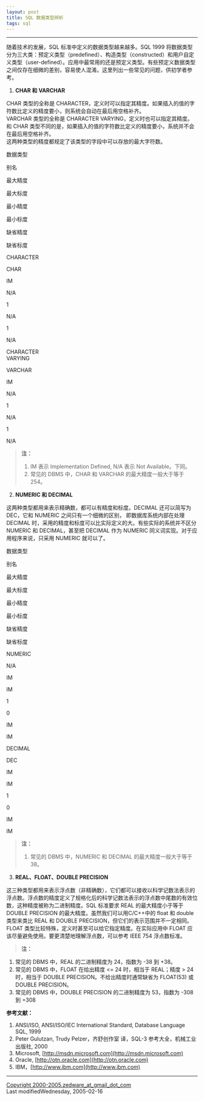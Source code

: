 ```yaml
---
layout: post
title: SQL 数据类型辨析
tags: sql
---
```


* * *

随着技术的发展，SQL 标准中定义的数据类型越来越多。SQL 1999 将数据类型分为三大类：预定义类型（predefined）、构造类型（constructed）和用户自定义类型（user-defined）。应用中最常用的还是预定义类型。有些预定义数据类型之间仅存在细微的差别，容易使人混淆。这里列出一些常见的问题，供初学者参考。

1.  **CHAR 和 VARCHAR**

CHAR 类型的全称是 CHARACTER，定义时可以指定其精度。如果插入的值的字符数比定义的精度要小，则系统会自动在最后用空格补齐。  
VARCHAR 类型的全称是 CHARACTER VARYING，定义时也可以指定其精度。和 CHAR 类型不同的是，如果插入的值的字符数比定义的精度要小，系统并不会在最后用空格补齐。  
这两种类型的精度都规定了该类型的字段中可以存放的最大字符数。

数据类型

别名

最大精度

最大标度

最小精度

最小标度

缺省精度

缺省标度

CHARACTER

CHAR

IM

N/A

1

N/A

1

N/A

CHARACTER  
VARYING  

VARCHAR

IM

N/A

1

N/A

1

N/A

> **注：**
> 
> 1.  IM 表示 Implementation Defined, N/A 表示 Not Available。下同。
> 2.  常见的 DBMS 中，CHAR 和 VARCHAR 的最大精度一般大于等于 254。

2.  **NUMERIC 和 DECIMAL**

这两种类型都用来表示精确数，都可以有精度和标度。DECIMAL 还可以简写为 DEC，它和 NUMERIC 之间只有一个细微的区别， 即数据库系统内部在处理 DECIMAL 时，采用的精度和标度可以比实际定义的大。有些实际的系统并不区分 NUMERIC 和 DECIMAL，甚至把 DECIMAL 作为 NUMERIC 同义词实现。对于应用程序来说，只采用 NUMERIC 就可以了。

数据类型

别名

最大精度

最大标度

最小精度

最小标度

缺省精度

缺省标度

NUMERIC

N/A

IM

IM

1

0

IM

IM

DECIMAL

DEC

IM

IM

1

0

IM

IM

> **注：**
> 
> 1.  常见的 DBMS 中，NUMERIC 和 DECIMAL 的最大精度一般大于等于 38。

3.  **REAL、FLOAT、DOUBLE PRECISION**

这三种类型都用来表示浮点数（非精确数），它们都可以接收以科学记数法表示的浮点数。浮点数的精度定义了规格化后的科学记数法表示的浮点数中尾数的有效位数，这种精度被称为二进制精度。SQL 标准要求 REAL 的最大精度小于等于 DOUBLE PRECISION 的最大精度。虽然我们可以用C/C++中的 float 和 double类型来类比 REAL 和 DOUBLE PRECISION，但它们的表示范围并不一定相同。FLOAT 类型比较特殊，定义时甚至可以给它指定精度。在实际应用中 FLOAT 应该尽量避免使用。要更清楚地理解浮点数，可以参考 IEEE 754 浮点数标准。

> **注：**

1.  常见的 DBMS 中，REAL 的二进制精度为 24，指数为 -38 到 +38。
2.  常见的 DBMS 中，FLOAT 在给出精度 <= 24 时，相当于 REAL；精度 > 24 时，相当于 DOUBLE PRECISION。不给出精度时通常缺省为 FLOAT(53) 或 DOUBLE PRECISION。
3.  常见的 DBMS 中，DOUBLE PRECISION 的二进制精度为 53，指数为 -308 到 =308

**参考文献：**

1.  ANSI/ISO, ANSI/ISO/IEC International Standard, Database Language SQL, 1999
2.  Peter Gulutzan, Trudy Pelzer，齐舒创作室 译，SQL-3 参考大全，机械工业出版社, 2000
3.  Microsoft, [http://msdn.microsoft.com](http://msdn.microsoft.com)
4.  Oracle, [http://otn.oracle.com](http://otn.oracle.com)
5.  IBM，[http://www.ibm.com](http://www.ibm.com)

* * *

[Copyright 2000-2005,zedware\_at\_gmail\_dot\_com](mailto:zedware_at_gmail_dot_com)  
Last modifiedWednesday, 2005-02-16
